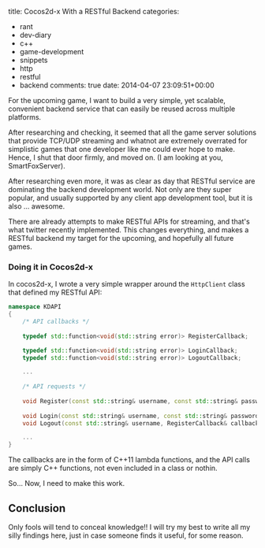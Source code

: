 title: Cocos2d-x With a RESTful Backend
categories:
- rant
- dev-diary
- c++
- game-development
- snippets
- http
- restful
- backend
comments: true
date: 2014-04-07 23:09:51+00:00

For the upcoming game, I want to build a very simple, yet scalable, convenient backend service that can easily be reused across multiple platforms.

After researching and checking, it seemed that all the game server solutions that provide TCP/UDP streaming and whatnot are extremely overrated for simplistic games that one developer like me could ever hope to make. Hence, I shut that door firmly, and moved on. (I am looking at you, SmartFoxServer).

After researching even more, it was as clear as day that RESTful service are dominating the backend development world. Not only are they super popular, and usually supported by any client app development tool, but it is also ... awesome.

There are already attempts to make RESTful APIs for streaming, and that's what twitter recently implemented. This changes everything, and makes a RESTful backend my target for the upcoming, and hopefully all future games.

### Doing it in Cocos2d-x

In cocos2d-x, I wrote a very simple wrapper around the `HttpClient` class that defined my RESTful API:

```cpp
namespace KDAPI
{
    /* API callbacks */
    
    typedef std::function<void(std::string error)> RegisterCallback;

    typedef std::function<void(std::string error)> LoginCallback;
    typedef std::function<void(std::string error)> LogoutCallback;

    ...
    
    /* API requests */
    
    void Register(const std::string& username, const std::string& password, RegisterCallback& callback);
    
    void Login(const std::string& username, const std::string& password, RegisterCallback& callback);
    void Logout(const std::string& username, RegisterCallback& callback);

    ...
}

```

The callbacks are in the form of C++11 lambda functions, and the API calls are simply C++ functions, not even included in a class or nothin.

So... Now, I need to make this work.

## Conclusion

Only fools will tend to conceal knowledge!! I will try my best to write all my silly findings here, just in case someone finds it useful, for some reason.
